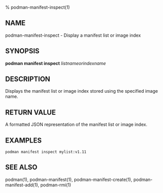 % podman-manifest-inspect(1)

## NAME
podman\-manifest\-inspect - Display a manifest list or image index

## SYNOPSIS
**podman manifest inspect** *listnameorindexname*

## DESCRIPTION

Displays the manifest list or image index stored using the specified image name.

## RETURN VALUE

A formatted JSON representation of the manifest list or image index.

## EXAMPLES

```
podman manifest inspect mylist:v1.11
```

## SEE ALSO
podman(1), podman-manifest(1), podman-manifest-create(1), podman-manifest-add(1), podman-rmi(1)
